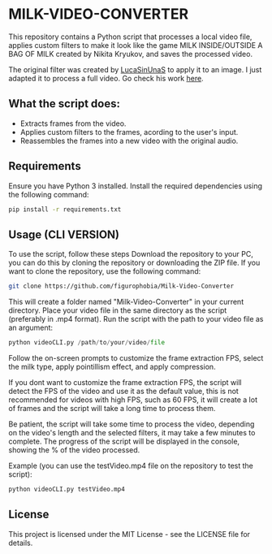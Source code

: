 # MILK-VIDEO-CONVERTER

This repository contains a Python script that processes a local video file, applies custom filters to make it look like the game MILK INSIDE/OUTSIDE A BAG OF MILK created by Nikita Kryukov, and saves the processed video.

The original filter was created by [LucaSinUnaS](https://github.com/LucaSinUnaS) to apply it to an image. I just adapted it to process a full video. Go check his work [here](https://github.com/LucaSinUnaS/Milk-Filter).

## What the script does:

- Extracts frames from the video.
- Applies custom filters to the frames, acording to the user's input.
- Reassembles the frames into a new video with the original audio.


## Requirements

Ensure you have Python 3 installed. Install the required dependencies using the following command:

```bash
pip install -r requirements.txt
```

## Usage (CLI VERSION)

To use the script, follow these steps
Download the repository to your PC, you can do this by cloning the repository or downloading the ZIP file.
If you want to clone the repository, use the following command:

```bash
git clone https://github.com/figurophobia/Milk-Video-Converter
```
This will create a folder named "Milk-Video-Converter" in your current directory.
Place your video file in the same directory as the script (preferably in .mp4 format).
Run the script with the path to your video file as an argument:

```python
python videoCLI.py /path/to/your/video/file
```
Follow the on-screen prompts to customize the frame extraction FPS, select the milk type, apply pointillism effect, and apply compression.

If you dont want to customize the frame extraction FPS, the script will detect the FPS of the video and use it as the default value, this is not recommended for videos with high FPS, such as 60 FPS, it will create a lot of frames and the script will take a long time to process them.

Be patient, the script will take some time to process the video, depending on the video's length and the selected filters, it may take a few minutes to complete.
The progress of the script will be displayed in the console, showing the % of the video processed.

Example (you can use the testVideo.mp4 file on the repository to test the script):
```python
python videoCLI.py testVideo.mp4
```


## License

This project is licensed under the MIT License - see the LICENSE file for details.

